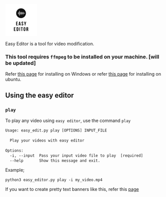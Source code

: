 <img src="./logo/easy_editor_logo.png" height=100 width=100>

Easy Editor is a tool for video modification.

### This tool requires `ffmpeg` to be installed on your machine. [will be updated]

Refer [this page]() for installing on Windows or refer [this page]() for installing on ubuntu.

## Using the easy editor

### **`play`**

To play any video using `easy editor`, use the command `play`

```
Usage: easy_edit.py play [OPTIONS] INPUT_FILE

  Play your videos with easy editor

Options:
  -i, --input  Pass your input video file to play  [required]
  --help       Show this message and exit.
```

Example;
```
python3 easy_editor.py play -i my_video.mp4
```

If you want to create pretty text banners like this, refer this [page](https://www.tecmint.com/create-ascii-text-banners-in-linux-terminal/)

